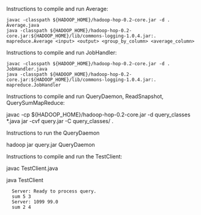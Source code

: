 Instructions to compile and run Average:

 ```javac -classpath ${HADOOP_HOME}/hadoop-hop-0.2-core.jar -d . Average.java``` <br>
 ```java -classpath ${HADOOP_HOME}/hadoop-hop-0.2-core.jar:${HADOOP_HOME}/lib/commons-logging-1.0.4.jar:. mapreduce.Average <input> <output> <group_by_column> <average_column>```

Instructions to compile and run JobHandler:

 ```javac -classpath ${HADOOP_HOME}/hadoop-hop-0.2-core.jar -d . JobHandler.java``` <br>
 ```java -classpath ${HADOOP_HOME}/hadoop-hop-0.2-core.jar:${HADOOP_HOME}/lib/commons-logging-1.0.4.jar:. mapreduce.JobHandler```

Instructions to compile and run QueryDaemon, ReadSnapshot, QuerySumMapReduce:

javac -cp ${HADOOP_HOME}/hadoop-hop-0.2-core.jar -d query_classes *.java
jar -cvf query.jar -C query_classes/ .

Instructions to run the QueryDaemon

hadoop jar query.jar QueryDaemon <port number>

Instructions to compile and run the TestClient:

javac TestClient.java

java TestClient <port number that the QueryDaemon uses>

      Server: Ready to process query.
      sum 5 3
      Server: 1099 99.0
      sum 2 4
      
